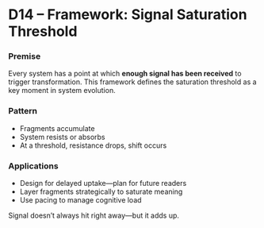 # D14 – Framework: Signal Saturation Threshold

### Premise

Every system has a point at which **enough signal has been received** to trigger transformation. This framework defines the saturation threshold as a key moment in system evolution.

### Pattern

- Fragments accumulate
- System resists or absorbs
- At a threshold, resistance drops, shift occurs

### Applications

- Design for delayed uptake—plan for future readers
- Layer fragments strategically to saturate meaning
- Use pacing to manage cognitive load

Signal doesn’t always hit right away—but it adds up.

